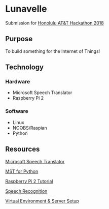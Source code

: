 # Lunavelle
Submission for [Honolulu AT&amp;T Hackathon 2018](https://www.eventbrite.com/e/att-hackathon-hawaii-tickets-42514992487)

## Purpose

To build something for the Internet of Things!

## Technology

### Hardware

- Microsoft Speech Translator
- Raspberry Pi 2

### Software

- Linux
- NOOBS/Raspian
- Python

## Resources

[Microsoft Speech Translator](https://www.microsoft.com/en-us/translator/speech.aspx)

[MST for Python](https://github.com/MicrosoftTranslator/Python-Speech-Translate)

[Raspberry Pi 2 Tutorial](https://www.youtube.com/watch?v=RpseX2ylEuw&list=PLQVvvaa0QuDesV8WWHLLXW_avmTzHmJLv)

[Speech Recognition](https://github.com/Uberi/speech_recognition)

[Virtual Environment & Server Setup](https://github.com/nitharios/simple-flask-app)